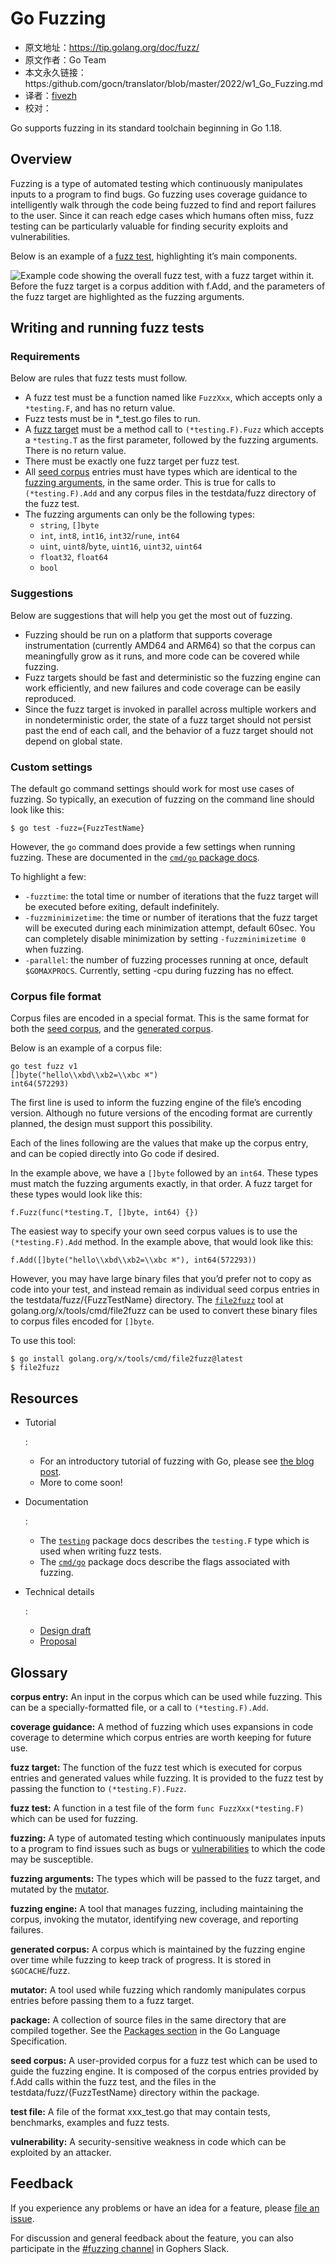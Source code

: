 # Go Fuzzing

- 原文地址：https://tip.golang.org/doc/fuzz/
- 原文作者：Go Team
- 本文永久链接：https:/github.com/gocn/translator/blob/master/2022/w1_Go_Fuzzing.md
- 译者：[fivezh](https://github.com/fivezh)
- 校对：[]()

Go supports fuzzing in its standard toolchain beginning in Go 1.18.

## Overview

Fuzzing is a type of automated testing which continuously manipulates inputs to a program to find bugs. Go fuzzing uses coverage guidance to intelligently walk through the code being fuzzed to find and report failures to the user. Since it can reach edge cases which humans often miss, fuzz testing can be particularly valuable for finding security exploits and vulnerabilities.

Below is an example of a [fuzz test](https://tip.golang.org/doc/fuzz/#glos-fuzz-test), highlighting it’s main components.

![Example code showing the overall fuzz test, with a fuzz target within it. Before the fuzz target is a corpus addition with f.Add, and the parameters of the fuzz target are highlighted as the fuzzing arguments.](https://tip.golang.org/doc/fuzz/example.png)

## Writing and running fuzz tests

### Requirements

Below are rules that fuzz tests must follow.

- A fuzz test must be a function named like `FuzzXxx`, which accepts only a `*testing.F`, and has no return value.
- Fuzz tests must be in *_test.go files to run.
- A [fuzz target](https://tip.golang.org/doc/fuzz/#glos-fuzz-target) must be a method call to `(*testing.F).Fuzz` which accepts a `*testing.T` as the first parameter, followed by the fuzzing arguments. There is no return value.
- There must be exactly one fuzz target per fuzz test.
- All [seed corpus](https://tip.golang.org/doc/fuzz/#glos-seed-corpus) entries must have types which are identical to the [fuzzing arguments](https://tip.golang.org/doc/fuzz/#fuzzing-arguments), in the same order. This is true for calls to `(*testing.F).Add` and any corpus files in the testdata/fuzz directory of the fuzz test.
- The fuzzing arguments can only be the following types:
    - `string`, `[]byte`
    - `int`, `int8`, `int16`, `int32`/`rune`, `int64`
    - `uint`, `uint8`/`byte`, `uint16`, `uint32`, `uint64`
    - `float32`, `float64`
    - `bool`

### Suggestions

Below are suggestions that will help you get the most out of fuzzing.

- Fuzzing should be run on a platform that supports coverage instrumentation (currently AMD64 and ARM64) so that the corpus can meaningfully grow as it runs, and more code can be covered while fuzzing.
- Fuzz targets should be fast and deterministic so the fuzzing engine can work efficiently, and new failures and code coverage can be easily reproduced.
- Since the fuzz target is invoked in parallel across multiple workers and in nondeterministic order, the state of a fuzz target should not persist past the end of each call, and the behavior of a fuzz target should not depend on global state.

### Custom settings

The default go command settings should work for most use cases of fuzzing. So typically, an execution of fuzzing on the command line should look like this:

```
$ go test -fuzz={FuzzTestName}
```

However, the `go` command does provide a few settings when running fuzzing. These are documented in the [`cmd/go` package docs](https://pkg.go.dev/cmd/go).

To highlight a few:

- `-fuzztime`: the total time or number of iterations that the fuzz target will be executed before exiting, default indefinitely.
- `-fuzzminimizetime`: the time or number of iterations that the fuzz target will be executed during each minimization attempt, default 60sec. You can completely disable minimization by setting `-fuzzminimizetime 0` when fuzzing.
- `-parallel`: the number of fuzzing processes running at once, default `$GOMAXPROCS`. Currently, setting -cpu during fuzzing has no effect.

### Corpus file format

Corpus files are encoded in a special format. This is the same format for both the [seed corpus](https://tip.golang.org/doc/fuzz/#glos-seed-corpus), and the [generated corpus](https://tip.golang.org/doc/fuzz/#glos-generated-corpus).

Below is an example of a corpus file:

```
go test fuzz v1
[]byte("hello\\xbd\\xb2=\\xbc ⌘")
int64(572293)
```

The first line is used to inform the fuzzing engine of the file’s encoding version. Although no future versions of the encoding format are currently planned, the design must support this possibility.

Each of the lines following are the values that make up the corpus entry, and can be copied directly into Go code if desired.

In the example above, we have a `[]byte` followed by an `int64`. These types must match the fuzzing arguments exactly, in that order. A fuzz target for these types would look like this:

```
f.Fuzz(func(*testing.T, []byte, int64) {})
```

The easiest way to specify your own seed corpus values is to use the `(*testing.F).Add` method. In the example above, that would look like this:

```
f.Add([]byte("hello\\xbd\\xb2=\\xbc ⌘"), int64(572293))
```

However, you may have large binary files that you’d prefer not to copy as code into your test, and instead remain as individual seed corpus entries in the testdata/fuzz/{FuzzTestName} directory. The [`file2fuzz`](https://pkg.go.dev/golang.org/x/tools/cmd/file2fuzz) tool at golang.org/x/tools/cmd/file2fuzz can be used to convert these binary files to corpus files encoded for `[]byte`.

To use this tool:

```
$ go install golang.org/x/tools/cmd/file2fuzz@latest
$ file2fuzz
```

## Resources

- Tutorial

    :

    - For an introductory tutorial of fuzzing with Go, please see [the blog post](https://go.dev/blog/fuzz-beta).
    - More to come soon!

- Documentation

    :

    - The [`testing`](https://pkg.go.dev//testing#hdr-Fuzzing) package docs describes the `testing.F` type which is used when writing fuzz tests.
    - The [`cmd/go`](https://pkg.go.dev/cmd/go) package docs describe the flags associated with fuzzing.

- Technical details

    :

    - [Design draft](https://golang.org/s/draft-fuzzing-design)
    - [Proposal](https://golang.org/issue/44551)

## Glossary

**corpus entry:** An input in the corpus which can be used while fuzzing. This can be a specially-formatted file, or a call to `(*testing.F).Add`.

**coverage guidance:** A method of fuzzing which uses expansions in code coverage to determine which corpus entries are worth keeping for future use.

**fuzz target:** The function of the fuzz test which is executed for corpus entries and generated values while fuzzing. It is provided to the fuzz test by passing the function to `(*testing.F).Fuzz`.

**fuzz test:** A function in a test file of the form `func FuzzXxx(*testing.F)` which can be used for fuzzing.

**fuzzing:** A type of automated testing which continuously manipulates inputs to a program to find issues such as bugs or [vulnerabilities](https://tip.golang.org/doc/fuzz/#glos-vulnerability) to which the code may be susceptible.

**fuzzing arguments:** The types which will be passed to the fuzz target, and mutated by the [mutator](https://tip.golang.org/doc/fuzz/#glos-mutator).

**fuzzing engine:** A tool that manages fuzzing, including maintaining the corpus, invoking the mutator, identifying new coverage, and reporting failures.

**generated corpus:** A corpus which is maintained by the fuzzing engine over time while fuzzing to keep track of progress. It is stored in `$GOCACHE`/fuzz.

**mutator:** A tool used while fuzzing which randomly manipulates corpus entries before passing them to a fuzz target.

**package:** A collection of source files in the same directory that are compiled together. See the [Packages section](https://tip.golang.org/ref/spec#Packages) in the Go Language Specification.

**seed corpus:** A user-provided corpus for a fuzz test which can be used to guide the fuzzing engine. It is composed of the corpus entries provided by f.Add calls within the fuzz test, and the files in the testdata/fuzz/{FuzzTestName} directory within the package.

**test file:** A file of the format xxx_test.go that may contain tests, benchmarks, examples and fuzz tests.

**vulnerability:** A security-sensitive weakness in code which can be exploited by an attacker.

## Feedback

If you experience any problems or have an idea for a feature, please [file an issue](https://github.com/golang/go/issues/new?&labels=fuzz).

For discussion and general feedback about the feature, you can also participate in the [#fuzzing channel](https://gophers.slack.com/archives/CH5KV1AKE) in Gophers Slack.
